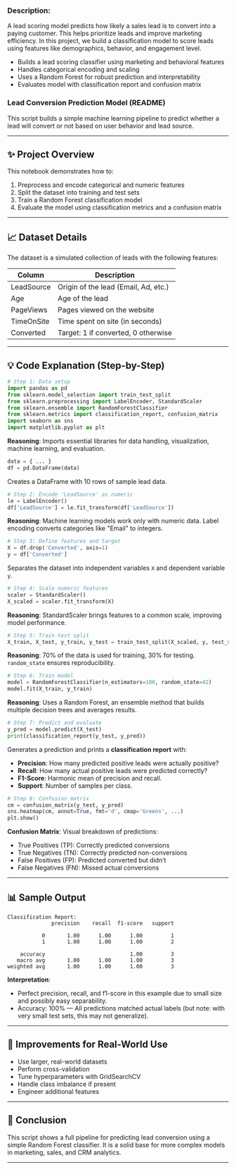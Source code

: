 ### Description:

A lead scoring model predicts how likely a sales lead is to convert into a paying customer. This helps prioritize leads and improve marketing efficiency. In this project, we build a classification model to score leads using features like demographics, behavior, and engagement level.

- Builds a lead scoring classifier using marketing and behavioral features
- Handles categorical encoding and scaling
- Uses a Random Forest for robust prediction and interpretability
- Evaluates model with classification report and confusion matrix

### Lead Conversion Prediction Model (README)

This script builds a simple machine learning pipeline to predict whether a lead will convert or not based on user behavior and lead source.

---

## ✨ Project Overview

This notebook demonstrates how to:

1. Preprocess and encode categorical and numeric features
2. Split the dataset into training and test sets
3. Train a Random Forest classification model
4. Evaluate the model using classification metrics and a confusion matrix

---

## 📈 Dataset Details

The dataset is a simulated collection of leads with the following features:

| Column     | Description                          |
| ---------- | ------------------------------------ |
| LeadSource | Origin of the lead (Email, Ad, etc.) |
| Age        | Age of the lead                      |
| PageViews  | Pages viewed on the website          |
| TimeOnSite | Time spent on site (in seconds)      |
| Converted  | Target: 1 if converted, 0 otherwise  |

---

## 💡 Code Explanation (Step-by-Step)

```python
# Step 1: Data setup
import pandas as pd
from sklearn.model_selection import train_test_split
from sklearn.preprocessing import LabelEncoder, StandardScaler
from sklearn.ensemble import RandomForestClassifier
from sklearn.metrics import classification_report, confusion_matrix
import seaborn as sns
import matplotlib.pyplot as plt
```

**Reasoning**: Imports essential libraries for data handling, visualization, machine learning, and evaluation.

```python
data = { ... }
df = pd.DataFrame(data)
```

Creates a DataFrame with 10 rows of sample lead data.

```python
# Step 2: Encode 'LeadSource' as numeric
le = LabelEncoder()
df['LeadSource'] = le.fit_transform(df['LeadSource'])
```

**Reasoning**: Machine learning models work only with numeric data. Label encoding converts categories like "Email" to integers.

```python
# Step 3: Define features and target
X = df.drop('Converted', axis=1)
y = df['Converted']
```

Separates the dataset into independent variables `X` and dependent variable `y`.

```python
# Step 4: Scale numeric features
scaler = StandardScaler()
X_scaled = scaler.fit_transform(X)
```

**Reasoning**: StandardScaler brings features to a common scale, improving model performance.

```python
# Step 5: Train-test split
X_train, X_test, y_train, y_test = train_test_split(X_scaled, y, test_size=0.3, random_state=42)
```

**Reasoning**: 70% of the data is used for training, 30% for testing. `random_state` ensures reproducibility.

```python
# Step 6: Train model
model = RandomForestClassifier(n_estimators=100, random_state=42)
model.fit(X_train, y_train)
```

**Reasoning**: Uses a Random Forest, an ensemble method that builds multiple decision trees and averages results.

```python
# Step 7: Predict and evaluate
y_pred = model.predict(X_test)
print(classification_report(y_test, y_pred))
```

Generates a prediction and prints a **classification report** with:

* **Precision**: How many predicted positive leads were actually positive?
* **Recall**: How many actual positive leads were predicted correctly?
* **F1-Score**: Harmonic mean of precision and recall.
* **Support**: Number of samples per class.

```python
# Step 8: Confusion matrix
cm = confusion_matrix(y_test, y_pred)
sns.heatmap(cm, annot=True, fmt='d', cmap='Greens', ...)
plt.show()
```

**Confusion Matrix**: Visual breakdown of predictions:

* True Positives (TP): Correctly predicted conversions
* True Negatives (TN): Correctly predicted non-conversions
* False Positives (FP): Predicted converted but didn’t
* False Negatives (FN): Missed actual conversions

---

## 📊 Sample Output

```
Classification Report:
              precision    recall  f1-score   support

           0       1.00      1.00      1.00         1
           1       1.00      1.00      1.00         2

    accuracy                           1.00         3
   macro avg       1.00      1.00      1.00         3
weighted avg       1.00      1.00      1.00         3
```

**Interpretation**:

* Perfect precision, recall, and f1-score in this example due to small size and possibly easy separability.
* Accuracy: 100% — All predictions matched actual labels (but note: with very small test sets, this may not generalize).

---

## 📆 Improvements for Real-World Use

* Use larger, real-world datasets
* Perform cross-validation
* Tune hyperparameters with GridSearchCV
* Handle class imbalance if present
* Engineer additional features

---

## 🚀 Conclusion

This script shows a full pipeline for predicting lead conversion using a simple Random Forest classifier. It is a solid base for more complex models in marketing, sales, and CRM analytics.

---



